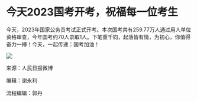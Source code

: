 # 今天2023国考开考，祝福每一位考生

今天，2023年国家公务员考试正式开考。本次国考共有259.77万人通过用人单位资格审查，今年国考约70人录取1人。下笔重千钧，起落皆有情，为初心，你值得奋力一搏！今天，一起传递：国考加油！

![](https://inews.gtimg.com/newsapp_bt/0/15598191191/1000)

来源：人民日报微博

编辑：谢永利

流程编辑：郭丹

